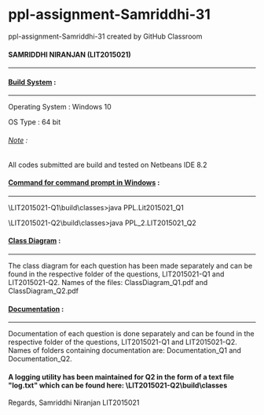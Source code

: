 # ppl-assignment-Samriddhi-31
ppl-assignment-Samriddhi-31 created by GitHub Classroom
<h4>SAMRIDDHI NIRANJAN (LIT2015021)</h4>
<hr>

<h4><u>Build System</u> :</h4>
<hr>
Operating System : Windows 10 <p>
OS Type : 64 bit<p>
<h6><u>Note</u> :</h6> All codes submitted are build and tested on Netbeans IDE 8.2<p>

<h4><u>Command for command prompt in Windows</u> :</h4>
<hr>
\LIT2015021-Q1\build\classes>java PPL.Lit2015021_Q1
<p>
\LIT2015021-Q2\build\classes>java PPL_2.LIT2015021_Q2


<h4><u>Class Diagram</u> :</h4>
<hr>
The class diagram for each question has been made separately and can be found in the respective folder of the questions, LIT2015021-Q1 and LIT2015021-Q2.
Names of the files: ClassDiagram_Q1.pdf and ClassDiagram_Q2.pdf

<h4><u>Documentation</u> :</h4>
<hr>
Documentation of each question is done separately and can be found in the respective folder of the questions,  LIT2015021-Q1 and LIT2015021-Q2.
Names of folders containing documentation are: Documentation_Q1 and Documentation_Q2.

<h4>A logging utility has been maintained for Q2 in the form of a text file "log.txt" which can be found here: \LIT2015021-Q2\build\classes</h4>

Regards,
Samriddhi Niranjan
LIT2015021
